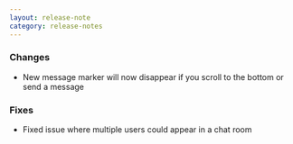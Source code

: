 ```yaml
---
layout: release-note
category: release-notes
---
```


### Changes

- New message marker will now disappear if you scroll to the bottom or send a message

### Fixes

- Fixed issue where multiple users could appear in a chat room

